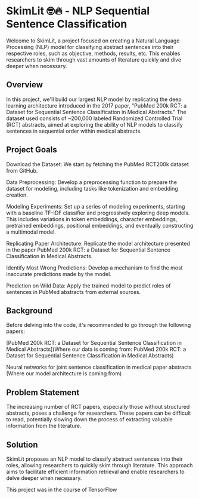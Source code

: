 # SkimLit 🤓🔥 - NLP Sequential Sentence Classification
Welcome to SkimLit, a project focused on creating a Natural Language Processing (NLP) model for classifying abstract sentences into their respective roles, such as objective, methods, results, etc. This enables researchers to skim through vast amounts of literature quickly and dive deeper when necessary.

## Overview
In this project, we'll build our largest NLP model by replicating the deep learning architecture introduced in the 2017 paper, "PubMed 200k RCT: a Dataset for Sequential Sentence Classification in Medical Abstracts." The dataset used consists of ~200,000 labeled Randomized Controlled Trial (RCT) abstracts, aimed at exploring the ability of NLP models to classify sentences in sequential order within medical abstracts.

## Project Goals
Download the Dataset: We start by fetching the PubMed RCT200k dataset from GitHub.

Data Preprocessing: Develop a preprocessing function to prepare the dataset for modeling, including tasks like tokenization and embedding creation.

Modeling Experiments: Set up a series of modeling experiments, starting with a baseline TF-IDF classifier and progressively exploring deep models. This includes variations in token embeddings, character embeddings, pretrained embeddings, positional embeddings, and eventually constructing a multimodal model.

Replicating Paper Architecture: Replicate the model architecture presented in the paper PubMed 200k RCT: a Dataset for Sequential Sentence Classification in Medical Abstracts.

Identify Most Wrong Predictions: Develop a mechanism to find the most inaccurate predictions made by the model.

Prediction on Wild Data: Apply the trained model to predict roles of sentences in PubMed abstracts from external sources.

## Background
Before delving into the code, it's recommended to go through the following papers:

[PubMed 200k RCT: a Dataset for Sequential Sentence Classification in Medical Abstracts](Where our data is coming from: PubMed 200k RCT: a Dataset for Sequential Sentence Classification in Medical Abstracts)

Neural networks for joint sentence classification in medical paper abstracts (Where our model architecture is coming from)

## Problem Statement
The increasing number of RCT papers, especially those without structured abstracts, poses a challenge for researchers. These papers can be difficult to read, potentially slowing down the process of extracting valuable information from the literature.

## Solution
SkimLit proposes an NLP model to classify abstract sentences into their roles, allowing researchers to quickly skim through literature. This approach aims to facilitate efficient information retrieval and enable researchers to delve deeper when necessary.

This project was in the course of TensorFlow







